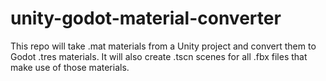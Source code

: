 # unity-godot-material-converter
This repo will take .mat materials from a Unity project and convert them to Godot .tres materials. It will also create .tscn scenes for all .fbx files that make use of those materials.
